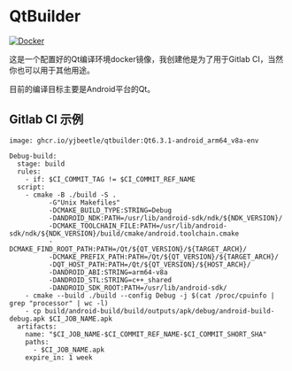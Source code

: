 # QtBuilder

[![Docker](https://github.com/YJBeetle/QtBuilder/actions/workflows/docker-publish.yml/badge.svg)](https://github.com/YJBeetle/QtBuilder/actions/workflows/docker-publish.yml)

这是一个配置好的Qt编译环境docker镜像，我创建他是为了用于Gitlab CI，当然你也可以用于其他用途。

目前的编译目标主要是Android平台的Qt。

## Gitlab CI 示例

```
image: ghcr.io/yjbeetle/qtbuilder:Qt6.3.1-android_arm64_v8a-env

Debug-build:
  stage: build
  rules:
    - if: $CI_COMMIT_TAG != $CI_COMMIT_REF_NAME
  script:
    - cmake -B ./build -S . 
          -G"Unix Makefiles" 
          -DCMAKE_BUILD_TYPE:STRING=Debug 
          -DANDROID_NDK:PATH=/usr/lib/android-sdk/ndk/${NDK_VERSION}/ 
          -DCMAKE_TOOLCHAIN_FILE:PATH=/usr/lib/android-sdk/ndk/${NDK_VERSION}/build/cmake/android.toolchain.cmake 
          -DCMAKE_FIND_ROOT_PATH:PATH=/Qt/${QT_VERSION}/${TARGET_ARCH}/ 
          -DCMAKE_PREFIX_PATH:PATH=/Qt/${QT_VERSION}/${TARGET_ARCH}/ 
          -DQT_HOST_PATH:PATH=/Qt/${QT_VERSION}/${HOST_ARCH}/ 
          -DANDROID_ABI:STRING=arm64-v8a 
          -DANDROID_STL:STRING=c++_shared 
          -DANDROID_SDK_ROOT:PATH=/usr/lib/android-sdk/
    - cmake --build ./build --config Debug -j $(cat /proc/cpuinfo | grep "processor" | wc -l)
    - cp build/android-build/build/outputs/apk/debug/android-build-debug.apk $CI_JOB_NAME.apk
  artifacts:
    name: "$CI_JOB_NAME-$CI_COMMIT_REF_NAME-$CI_COMMIT_SHORT_SHA"
    paths:
      - $CI_JOB_NAME.apk
    expire_in: 1 week
```
